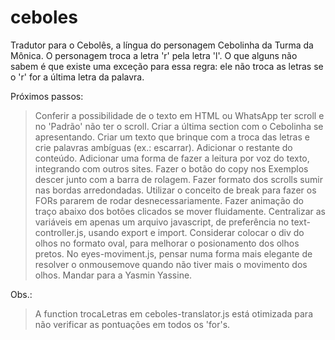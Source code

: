 # ceboles
Tradutor para o Cebolês, a língua do personagem Cebolinha da Turma da Mônica. O personagem troca a letra 'r' pela letra 'l'. O que alguns não sabem é que existe uma exceção para essa regra: ele não troca as letras se o 'r' for a última letra da palavra. 

Próximos passos:
> Conferir a possibilidade de o texto em HTML ou WhatsApp ter scroll e no 'Padrão' não ter o scroll.
> Criar a última section com o Cebolinha se apresentando. Criar um texto que brinque com a troca das letras e crie palavras ambíguas (ex.: escarrar). 
> Adicionar o restante do conteúdo.
> Adicionar uma forma de fazer a leitura por voz do texto, integrando com outros sites.
> Fazer o botão do copy nos Exemplos descer junto com a barra de rolagem.
> Fazer formato dos scrolls sumir nas bordas arredondadas.
> Utilizar o conceito de break para fazer os FORs pararem de rodar desnecessariamente.
> Fazer animação do traço abaixo dos botões clicados se mover fluidamente.
> Centralizar as variáveis em apenas um arquivo javascript, de preferência no text-controller.js, usando export e import.
> Considerar colocar o div do olhos no formato oval, para melhorar o posionamento dos olhos pretos.
> No eyes-moviment.js, pensar numa forma mais elegante de resolver o onmousemove quando não tiver mais o movimento dos olhos.
> Mandar para a Yasmin Yassine.

Obs.:
> A function trocaLetras em ceboles-translator.js está otimizada para não verificar as pontuações em todos os 'for's.
